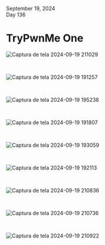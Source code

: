 September 19, 2024<br>
Day 136<br>

<h1>TryPwnMe One</h1>

![Captura de tela 2024-09-19 211029](https://github.com/user-attachments/assets/3809422d-c9b8-49c9-86d9-b81476fcab91)

<br>

![Captura de tela 2024-09-19 191257](https://github.com/user-attachments/assets/a2a81014-f4f4-4582-a80f-5157e8ead9e1)


<br>

![Captura de tela 2024-09-19 195238](https://github.com/user-attachments/assets/886f6bad-5a1c-41e8-b938-607cfcada981)

<br>

![Captura de tela 2024-09-19 191807](https://github.com/user-attachments/assets/af0d2107-9d7a-4d0f-9898-73e48e8be19e)



<br>

![Captura de tela 2024-09-19 193059](https://github.com/user-attachments/assets/ef42cdd8-382f-4486-ac86-d3f2aa3873cd)


<br>

![Captura de tela 2024-09-19 192113](https://github.com/user-attachments/assets/0fa39522-2c12-4d79-8b30-b4c5ea6cbc2c)

<br>


![Captura de tela 2024-09-19 210836](https://github.com/user-attachments/assets/f1d16a4f-ade5-4b75-b12b-eb2f6a89001b)


<br>

![Captura de tela 2024-09-19 210736](https://github.com/user-attachments/assets/a7380385-d74e-4fbc-b8fa-67d1cd74974e)

<br>

![Captura de tela 2024-09-19 210922](https://github.com/user-attachments/assets/71f8420f-1ea0-456d-9ee7-193285bbca9a)
